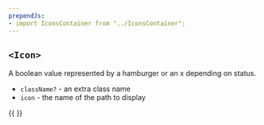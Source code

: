 ```yaml
---
prependJs:
- import IconsContainer from "../IconsContainer";
---
```


## `<Icon>`

A boolean value represented by a hamburger or an x depending on status.

* `className?` - an extra class name
* `icon` - the name of the path to display

{{
  <IconsContainer />
}}
